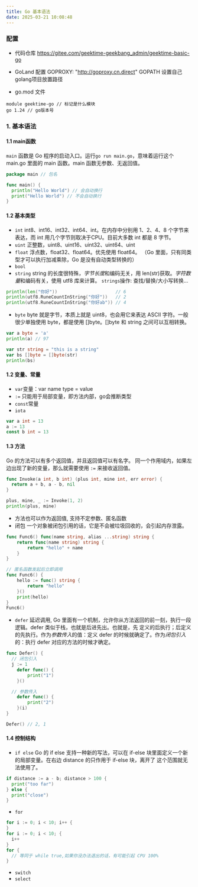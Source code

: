 ```yaml
---
title: Go 基本语法
date: 2025-03-21 10:08:48
---
```


### 配置
- 代码仓库
https://gitee.com/geektime-geekbang_admin/geektime-basic-go

- GoLand 配置
GOPROXY: "http://goproxy.cn.direct"
GOPATH 设置自己golang项目放置路径

- go.mod 文件
```
module geektime-go // 标记是什么模块
go 1.24 // go版本号
```




### 1. 基本语法
#### 1.1 main函数
`main` 函数是 Go 程序的启动入口。运行`go run main.go`，意味着运行这个 main.go
里面的 main 函数。main 函数无参数、无返回值。
```go
package main // 包名

func main() {
  println("Hello World") // 会自动换行
  print("Hello World") // 不会自动换行
}
```



#### 1.2 基本类型
- `int` 
int8、int16、int32、int64、int。在内存中分别用 1、2、4、8 个字节来表达，而 int
用几个字节则取决于CPU。目前大多数 int 都是 8 字节。
- `uint` 
正整数，uint8、uint16、uint32、uint64、uint
- `float` 
浮点数，float32、float64。优先使用 float64。
（Go 里面，只有同类型才可以执行加减乘除，Go 是没有自动类型转换的）
- `bool`
- `string`
string 的长度很特殊，*字节长度*和编码无关，用 len(str)获取。*字符数量*和编码有关，使用 utf8 库来计算。
`strings`操作: 查找/替换/大小写转换...
```go
println(len("你好"))                      // 6
println(utf8.RuneCountInString("你好"))   // 2
println(utf8.RuneCountInString("你好ab")) // 4
```

- `byte`
byte 就是字节，本质上就是 uint8，也会用它来表达 ASCII 字符。一般很少单独使用 byte，都是使用 []byte。[]byte 和 string 之间可以互相转换。
```go
var a byte = 'a'
println(a) // 97

var str string = "this is a string"
var bs []byte = []byte(str)
println(bs)
```





#### 1.2 变量、常量
- `var`变量：var name type = value
- `:=` 只能用于局部变量，即方法内部，go会推断类型
- `const`常量
- `iota`
```go
var a int = 13
a := 13
const b int = 13
```



#### 1.3 方法
Go 的方法可以有多个返回值，并且返回值可以有名字。
同一个作用域内，如果左边出现了新的变量，那么就需要使用 `:=` 来接收返回值。
```go
func Invoke(a int, b int) (plus int, mine int, err error) {
  return a + b, a - b, nil
}

plus, mine, _ := Invoke(1, 2)
println(plus, mine)
```

- 方法也可以作为返回值, 支持不定参数、匿名函数
- 闭包
一个对象被闭包引用的话，它是不会被垃圾回收的，会引起内存泄露。
```go
func Func6() func(name string, alias ...string) string {
	return func(name string) string {
		return "hello" + name
	}
}

// 匿名函数发起后立即调用
func Func6() {
	hello := func() string {
		return "hello"
	}()
	print(hello)
}
Func6()
```

- `defer` 
延迟调用, Go 里面有一个机制，允许你从方法返回的前一刻，执行一段逻辑。defer 类似于栈，也就是后进先出。也就是，先
定义的后执行；后定义的先执行。作为*参数传入*的值：定义 defer 的时候就确定了。作为*闭包引入*的：执行 defer 对应的方法的时候才确定。
```go
func Defer() {
  // 闭包引入
  j := 1
	defer func() {
		print("1")
	}()

  // 参数传入
	defer func() {
		print("2")
	}(i)
}

Defer() // 2, 1
```



#### 1.4 控制结构
- `if else`
Go 的 if else 支持一种新的写法，可以在 if-else 块里面定义一个新的局部变量。在右边 distance 的只作用于 if-else 块，离开了
这个范围就无法使用了。
```go
if distance := a - b; distance > 100 {
  print("too far")
} else {
  print("close")
}
```
- `for`
```go
for i := 0; i < 10; i++ {
}
for i := 0; i < 10; {
  i++
}
for {
  // 等同于 while true,如果你没办法退出的话，有可能引起 CPU 100%
}
```
- `switch`
- `select`